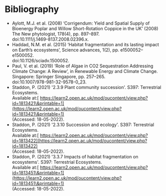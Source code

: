 # Bibliography

* Aylott, M.J. et al. (2008) ‘Corrigendum: Yield and Spatial Supply of Bioenergy Poplar and Willow Short-Rotation Coppice in the UK’ (2008) The New phytologist, 178(4), pp. 897–897. \
  doi:10.1111/j.1469-8137.2008.02396.x.
* Haddad, N.M. et al. (2015) ‘Habitat fragmentation and its lasting impact on Earth’s ecosystems’, Science advances, 1(2), pp. e1500052–e1500052. \
  doi:10.1126/sciadv.1500052.
* Paul, V. et al. (2019) ‘Role of Algae in CO2 Sequestration Addressing Climate Change: A Review’, in Renewable Energy and Climate Change. Singapore: Springer Singapore, pp. 257–265. \
  doi:10.1007/978-981-32-9578-0\_23.
* Staddon, P. (2021) '2.3.9 Plant community succession'. S397: Terrestrial Ecosystems. \
  Available at:[ https://learn2.open.ac.uk/mod/oucontent/view.php?id=1813421\&printable=1](https://learn2.open.ac.uk/mod/oucontent/view.php?id=1813421\&printable=1) \
  (Accessed: 18-05-2022).
* Staddon, P. (2021) '2.3.10 Succession and ecology'. S397: Terrestrial Ecosystems. \
  Available at:[ https://learn2.open.ac.uk/mod/oucontent/view.php?id=1813422](https://learn2.open.ac.uk/mod/oucontent/view.php?id=1813422) \
  (Accessed: 18-05-2022).
* Staddon, P. (2021) '3.3.7 Impacts of habitat fragmentation on ecosystems'. S397: Terrestrial Ecosystems. \
  Available at:[ https://learn2.open.ac.uk/mod/oucontent/view.php?id=1813451\&printable=1](https://learn2.open.ac.uk/mod/oucontent/view.php?id=1813451\&printable=1) \
  (Accessed: 18-05-2022).
